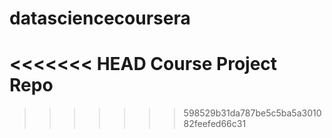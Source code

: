 # datasciencecoursera
<<<<<<< HEAD
Course Project Repo
=======
>>>>>>> 598529b31da787be5c5ba5a301082feefed66c31
